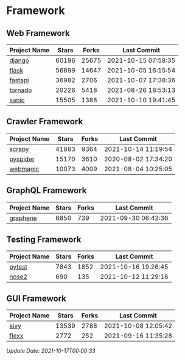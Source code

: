 # Framework

## Web Framework
| Project Name | Stars | Forks | Last Commit |
| ------------ | ----- | ----- | ----------- |
| [django](https://github.com/django/django) | 60196 | 25675 | 2021-10-15 07:58:35 |
| [flask](https://github.com/pallets/flask) | 56899 | 14647 | 2021-10-05 16:15:54 |
| [fastapi](https://github.com/tiangolo/fastapi) | 36982 | 2706 | 2021-10-07 17:38:36 |
| [tornado](https://github.com/tornadoweb/tornado) | 20226 | 5418 | 2021-08-26 18:53:13 |
| [sanic](https://github.com/sanic-org/sanic) | 15505 | 1388 | 2021-10-10 19:41:45 |

## Crawler Framework
| Project Name | Stars | Forks | Last Commit |
| ------------ | ----- | ----- | ----------- |
| [scrapy](https://github.com/scrapy/scrapy) | 41883 | 9364 | 2021-10-14 11:19:54 |
| [pyspider](https://github.com/binux/pyspider) | 15170 | 3610 | 2020-08-02 17:34:20 |
| [webmagic](https://github.com/code4craft/webmagic) | 10073 | 4009 | 2021-08-04 10:25:05 |

## GraphQL Framework
| Project Name | Stars | Forks | Last Commit |
| ------------ | ----- | ----- | ----------- |
| [graphene](https://github.com/graphql-python/graphene) | 6850 | 739 | 2021-09-30 06:42:36 |

## Testing Framework
| Project Name | Stars | Forks | Last Commit |
| ------------ | ----- | ----- | ----------- |
| [pytest](https://github.com/pytest-dev/pytest) | 7843 | 1852 | 2021-10-16 19:26:45 |
| [nose2](https://github.com/nose-devs/nose2) | 690 | 135 | 2021-10-12 11:29:16 |

## GUI Framework
| Project Name | Stars | Forks | Last Commit |
| ------------ | ----- | ----- | ----------- |
| [kivy](https://github.com/kivy/kivy) | 13539 | 2788 | 2021-10-08 12:05:42 |
| [flexx](https://github.com/flexxui/flexx) | 2772 | 252 | 2021-09-16 11:35:28 |

*Update Date: 2021-10-17T00:00:33*